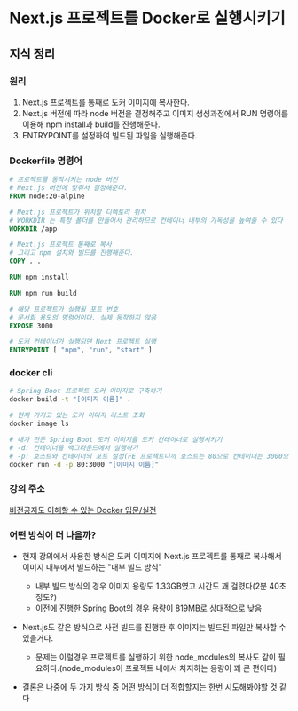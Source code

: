 # Next.js 프로젝트를 Docker로 실행시키기

## 지식 정리

### 원리

1. Next.js 프로젝트를 통째로 도커 이미지에 복사한다.
2. Next.js 버전에 따라 node 버전을 결정해주고 이미지 생성과정에서 RUN 명령어를 이용해 npm install과 build를 진행해준다.
3. ENTRYPOINT를 설정하여 빌드된 파일을 실행해준다.

### Dockerfile 명령어

```dockerfile
# 프로젝트를 동작시키는 node 버전
# Next.js 버전에 맞춰서 결정해준다.
FROM node:20-alpine

# Next.js 프로젝트가 위치할 디렉토리 위치
# WORKDIR 는 특정 폴더를 만들어서 관리하므로 컨테이너 내부의 가독성을 높여줄 수 있다
WORKDIR /app

# Next.js 프로젝트 통째로 복사
# 그리고 npm 설치와 빌드를 진행해준다.
COPY . .

RUN npm install

RUN npm run build

# 해당 프로젝트가 실행될 포트 번호
# 문서화 용도의 명령어이다. 실제 동작하지 않음
EXPOSE 3000

# 도커 컨테이너가 실행되면 Next 프로젝트 실행
ENTRYPOINT [ "npm", "run", "start" ]
```

### docker cli

```bash
# Spring Boot 프로젝트 도커 이미지로 구축하기
docker build -t "[이미지 이름]" .

# 현재 가지고 있는 도커 이미지 리스트 조회
docker image ls

# 내가 만든 Spring Boot 도커 이미지를 도커 컨테이너로 실행시키기
# -d: 컨테이너를 백그라운드에서 실행하기
# -p: 호스트와 컨테이너의 포트 설정(FE 프로젝트니까 호스트는 80으로 컨테이너는 3000으로)
docker run -d -p 80:3000 "[이미지 이름]"
```

### 강의 주소

[비전공자도 이해할 수 있는 Docker 입문/실전](https://inf.run/GvHgg)

### 어떤 방식이 더 나을까?

- 현재 강의에서 사용한 방식은 도커 이미지에 Next.js 프로젝트를 통째로 복사해서 이미지 내부에서 빌드하는 "내부 빌드 방식"

  - 내부 빌드 방식의 경우 이미지 용량도 1.33GB였고 시간도 꽤 걸렸다(2분 40초 정도?)
  - 이전에 진행한 Spring Boot의 경우 용량이 819MB로 상대적으로 낮음

- Next.js도 같은 방식으로 사전 빌드를 진행한 후 이미지는 빌드된 파일만 복사할 수 있을거다.

  - 문제는 이럴경우 프로젝트를 실행하기 위한 node_modules의 복사도 같이 필요하다.(node_modules이 프로젝트 내에서 차지하는 용량이 꽤 큰 편이다)

- 결론은 나중에 두 가지 방식 중 어떤 방식이 더 적합할지는 한번 시도해봐야할 것 같다

